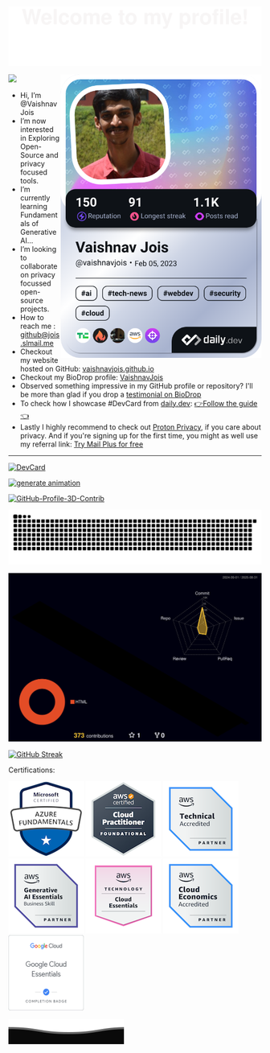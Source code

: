 ![](assets/Bottom_up.svg)

<a href="https://app.daily.dev/vaishnavjois"><img src="https://github.com/VaishnavJois/VaishnavJois/blob/main/devcard.png" width="400" align="right" alt="Vaishnav Jois's Dev Card"/></a>

[![](https://visitcount.itsvg.in/api?id=VaishnavJois&label=Profile%20Views&icon=5&pretty=false)](https://visitcount.itsvg.in)

- Hi, I’m @VaishnavJois
- I’m now interested in Exploring Open-Source and privacy focused tools.
- I’m currently learning Fundamentals of Generative AI...
- I’m looking to collaborate on privacy focussed open-source projects.
- How to reach me : [github@jois.slmail.me](mailto:github@jois.slmail.me)
- Checkout my website hosted on GitHub: [vaishnavjois.github.io](https://vaishnavjois.github.io)
- Checkout my BioDrop profile: [VaishnavJois](https://www.biodrop.io/VaishnavJois)
- Observed something impressive in my GitHub profile or repository? I'll be more than glad if you drop a [testimonial on BioDrop](https://github.com/EddieHubCommunity/BioDrop/issues/new?labels=testimonial&template=testimonial.yml&title=New+Testimonial+for+Vaishnav%20Jois&name=VaishnavJois)
- To check how I showcase #DevCard from [daily.dev](https://app.daily.dev/): [👉Follow the guide👈](https://daily.dev/blog/adding-the-daily-devcard-to-your-github-profile)
- Lastly I highly recommend to check out [Proton Privacy](https://proton.me/), if you care about privacy. And if you're signing up for the first time, you might as well use my referral link: [Try Mail Plus for free](https://pr.tn/ref/TZ6Y91M8F2M0)
---
 
 <!-- dev card status badge -->
 [![DevCard](https://github.com/VaishnavJois/VaishnavJois/actions/workflows/DevCard.yml/badge.svg)](https://github.com/VaishnavJois/VaishnavJois/actions/workflows/DevCard.yml)
 
 <!-- generate animation status badge -->
 [![generate animation](https://github.com/VaishnavJois/VaishnavJois/actions/workflows/grid-snake.yml/badge.svg)](https://github.com/VaishnavJois/VaishnavJois/actions/workflows/grid-snake.yml)

 <!-- GitHub-Profile-Readme-Generator status badge -->
 [![GitHub-Profile-3D-Contrib](https://github.com/VaishnavJois/VaishnavJois/actions/workflows/profile-3d.yml/badge.svg)](https://github.com/VaishnavJois/VaishnavJois/actions/workflows/profile-3d.yml)

![](https://raw.githubusercontent.com/VaishnavJois/VaishnavJois/output/github-contribution-grid-snake.svg)
 

<!--![](./profile-3d-contrib/profile-green-animate.svg)
  --->
 ![](./profile-3d-contrib/profile-night-rainbow.svg)
<!--![](./profile-3d-contrib/profile-animation.svg)
 --->

[![GitHub Streak](https://github-readme-streak-stats-vaishnavjois.vercel.app?user=VaishnavJois&theme=github-dark)](https://git.io/streak-stats)
 
Certifications:

[![](./assets/microsoft-certified-azure-fundamentals.png)](https://www.credly.com/badges/ec9f055e-1f32-4d41-8c03-eb3885924632/public_url)
[![](./assets/aws-certified-cloud-practitioner.png)](https://www.credly.com/badges/b86eaf40-e9c4-4187-8aec-35af26058361/public_url)
[![](./assets/aws-partner-accreditation-technical.png)](https://www.credly.com/badges/43c62cf9-51fd-4703-ba17-80574538e097/public_url)
[![](./assets/aws-partner-generative-ai-essentials-business.png)](https://www.credly.com/badges/9550e135-79ad-4c1b-ace2-e5d4c4f5b42d/public_url)
[![](./assets/aws-knowledge-cloud-essentials.png)](https://www.credly.com/badges/d07bba10-b20e-4a35-961d-3f94bb841a42/public_url)
[![](./assets/aws-partner-cloud-economics-accreditation.png)](https://www.credly.com/badges/adcd0de2-2406-4cf9-a909-3fa98fdd5fb7/public_url)
[![](./assets/google-cloud-essentials-skill-badge_33507192.png)](https://partner.cloudskillsboost.google/public_profiles/2f676384-2141-4b86-8508-dbe1e35cf04a/badges/2708126)

<!---
 ```geojson
{
 "type": "FeatureCollection",
 "features": [
   {
     "type": "Feature",
     "id": 1,
     "properties": {
       "ID": 0
     },
     "geometry": {
       "type": "Polygon",
       "coordinates": [
         [
             [13.340881,74.742142]
         ]
       ]
     }
   }
 ]
}

```
--->


![](./assets/Bottom_down.svg)
<!---
VaishnavJois/VaishnavJois is a ✨ special ✨ repository because its `README.md` (this file) appears on your GitHub profile.
You can click the Preview link to take a look at your changes.
--->
